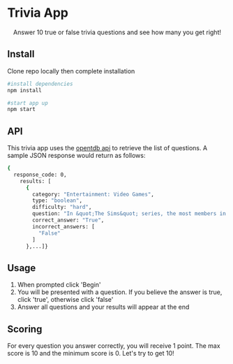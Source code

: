 # Trivia App

<p align="center">
Answer 10 true or false trivia questions and see how many you get right!
</p>

## Install 
Clone repo locally then complete installation

```bash
#install dependencies
npm install

#start app up
npm start

```

## API
This trivia app uses the [opentdb api](https://opentdb.com/api.php?amount=10&difficulty=hard&type=boolean) to retrieve the list of questions. A sample JSON response would return as follows:


```bash
{
  response_code: 0,
    results: [
      {
        category: "Entertainment: Video Games",
        type: "boolean",
        difficulty: "hard",
        question: "In &quot;The Sims&quot; series, the most members in a household you can have is 8.",
        correct_answer: "True",
        incorrect_answers: [
          "False"
        ]
      },...]}
```

## Usage
1. When prompted click 'Begin'
2. You will be presented with a question. If you believe the answer is true, click 'true', otherwise click 'false'
3. Answer all questions and your results will appear at the end

## Scoring
For every question you answer correctly, you will receive 1 point. The max score is 10 and the minimum score is 0. Let's try to get 10!

